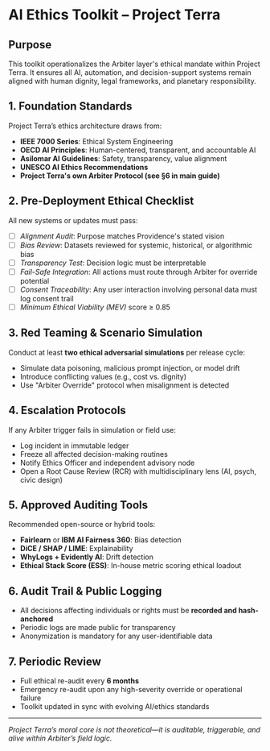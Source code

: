 # AI Ethics Toolkit – Project Terra

## Purpose

This toolkit operationalizes the Arbiter layer's ethical mandate within Project Terra. It ensures all AI, automation, and decision-support systems remain aligned with human dignity, legal frameworks, and planetary responsibility.

## 1. Foundation Standards

Project Terra’s ethics architecture draws from:

- **IEEE 7000 Series**: Ethical System Engineering
- **OECD AI Principles**: Human-centered, transparent, and accountable AI
- **Asilomar AI Guidelines**: Safety, transparency, value alignment
- **UNESCO AI Ethics Recommendations**
- **Project Terra's own Arbiter Protocol (see §6 in main guide)**

## 2. Pre-Deployment Ethical Checklist

All new systems or updates must pass:

- [ ] *Alignment Audit*: Purpose matches Providence's stated vision
- [ ] *Bias Review*: Datasets reviewed for systemic, historical, or algorithmic bias
- [ ] *Transparency Test*: Decision logic must be interpretable
- [ ] *Fail-Safe Integration*: All actions must route through Arbiter for override potential
- [ ] *Consent Traceability*: Any user interaction involving personal data must log consent trail
- [ ] *Minimum Ethical Viability (MEV)* score ≥ 0.85

## 3. Red Teaming & Scenario Simulation

Conduct at least **two ethical adversarial simulations** per release cycle:

- Simulate data poisoning, malicious prompt injection, or model drift
- Introduce conflicting values (e.g., cost vs. dignity)
- Use "Arbiter Override" protocol when misalignment is detected

## 4. Escalation Protocols

If any Arbiter trigger fails in simulation or field use:

- Log incident in immutable ledger
- Freeze all affected decision-making routines
- Notify Ethics Officer and independent advisory node
- Open a Root Cause Review (RCR) with multidisciplinary lens (AI, psych, civic design)

## 5. Approved Auditing Tools

Recommended open-source or hybrid tools:

- **Fairlearn** or **IBM AI Fairness 360**: Bias detection
- **DiCE / SHAP / LIME**: Explainability
- **WhyLogs + Evidently AI**: Drift detection
- **Ethical Stack Score (ESS)**: In-house metric scoring ethical loadout

## 6. Audit Trail & Public Logging

- All decisions affecting individuals or rights must be **recorded and hash-anchored**
- Periodic logs are made public for transparency
- Anonymization is mandatory for any user-identifiable data

## 7. Periodic Review

- Full ethical re-audit every **6 months**
- Emergency re-audit upon any high-severity override or operational failure
- Toolkit updated in sync with evolving AI/ethics standards

---

*Project Terra’s moral core is not theoretical—it is auditable, triggerable, and alive within Arbiter’s field logic.*